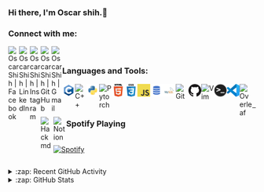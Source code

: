 ### Hi there, I'm Oscar shih.👋 

### Connect with me:

[<img align="left" alt="OscarShih | Facebook" width="22px" src="https://cdn.jsdelivr.net/npm/simple-icons@v3/icons/facebook.svg" />][facebook]
[<img align="left" alt="OscarShih | LinkedIn" width="22px" src="https://cdn.jsdelivr.net/npm/simple-icons@v3/icons/linkedin.svg" />][linkedin]
[<img align="left" alt="OscarShih | Instagram" width="22px" src="https://cdn.jsdelivr.net/npm/simple-icons@v3/icons/instagram.svg" />][instagram]
[<img align="left" alt="OscarShih | GitHub" width="22px" src="https://cdn.jsdelivr.net/npm/simple-icons@v3/icons/github.svg" />][GitHub]
[<img align="left" alt="OscarShih | Gmail" width="22px" src="https://cdn.jsdelivr.net/npm/simple-icons@3.13.0/icons/gmail.svg" />][Gmail]
<br />

### Languages and Tools:

<img align="left" alt="C" width="26px" src="https://raw.githubusercontent.com/github/explore/f3e22f0dca2be955676bc70d6214b95b13354ee8/topics/c/c.png" />
<img align="left" alt="C++" width="23px" src="https://upload.wikimedia.org/wikipedia/commons/thumb/1/18/ISO_C%2B%2B_Logo.svg/640px-ISO_C%2B%2B_Logo.svg.png" />
<img align="left" alt="Python" width="26px" src="https://raw.githubusercontent.com/github/explore/80688e429a7d4ef2fca1e82350fe8e3517d3494d/topics/python/python.png" />
<img align="left" alt="Pytorch" width="26px" src="https://pytorch.org/assets/images/pytorch-logo.png" />
<img align="left" alt="HTML5" width="26px" src="https://raw.githubusercontent.com/github/explore/80688e429a7d4ef2fca1e82350fe8e3517d3494d/topics/html/html.png" />
<img align="left" alt="CSS3" width="26px" src="https://raw.githubusercontent.com/github/explore/80688e429a7d4ef2fca1e82350fe8e3517d3494d/topics/css/css.png" />
<img align="left" alt="JavaScript" width="26px" src="https://raw.githubusercontent.com/github/explore/80688e429a7d4ef2fca1e82350fe8e3517d3494d/topics/javascript/javascript.png" />
<img align="left" alt="SQL" width="26px" src="https://raw.githubusercontent.com/github/explore/80688e429a7d4ef2fca1e82350fe8e3517d3494d/topics/sql/sql.png" />
<img align="left" alt="MySQL" width="26px" src="https://raw.githubusercontent.com/github/explore/80688e429a7d4ef2fca1e82350fe8e3517d3494d/topics/mysql/mysql.png" />
<img align="left" alt="Git" width="26px" src="https://miro.medium.com/max/325/1*K8Xv0uWQ63F3G00iTbqMlQ.png" />
<img align="left" alt="GitHub" width="26px" src="https://raw.githubusercontent.com/github/explore/78df643247d429f6cc873026c0622819ad797942/topics/github/github.png" />
<img align="left" alt="Vim" width="26px" src="https://upload.wikimedia.org/wikipedia/commons/thumb/9/9f/Vimlogo.svg/1200px-Vimlogo.svg.png" />
<img align="left" alt="Terminal" width="26px" src="https://raw.githubusercontent.com/github/explore/80688e429a7d4ef2fca1e82350fe8e3517d3494d/topics/terminal/terminal.png" />
<img align="left" alt="Visual Studio Code" width="26px" src="https://raw.githubusercontent.com/github/explore/80688e429a7d4ef2fca1e82350fe8e3517d3494d/topics/visual-studio-code/visual-studio-code.png" />
<img align="left" alt="Overleaf" width="26px" src="https://s3-eu-west-2.amazonaws.com/wpmedia.outlandish.com/bgv/app/uploads/2013/09/09202723/Overleaf-logo.png" />
<img align="left" alt="Hackmd" width="26px" src="https://notes.ocf.berkeley.edu/codimd-icon-1024.png" />
<img align="left" alt="Notion" width="26px" src="https://cdn.icon-icons.com/icons2/2429/PNG/512/notion_logo_icon_147257.png" />
<br />
<br />


---
### Spotify Playing
<table>

&nbsp; <br> [![Spotify](https://spotify-oscar-shih.vercel.app/api/spotify?background_color=0d1117&border_color=ffffff)](https://open.spotify.com/user/oscar-shih)

</table>


<details>
  <summary>:zap: Recent GitHub Activity</summary>
  
  <!--START_SECTION:activity-->
  1. ❗️ Opened issue [#240](https://github.com/s3prl/s3prl/issues/240) in [s3prl/s3prl](https://github.com/s3prl/s3prl)
  <!--END_SECTION:activity-->

</details>

<details>
  <summary>:zap: GitHub Stats</summary>

  <img align="left" alt="Oscar-shih's GitHub Stats" src="https://github-readme-stats.vercel.app/api?username=oscar-shih&show_icons=true&hide_border=true" />

</details>

[GitHub]: https://github.com/oscar-shih
[Facebook]: https://facebook.com/mhShih0405
[instagram]: https://www.instagram.com/shih.mh_0405
[linkedin]: https://www.linkedin.com/in/oscarshih
[Gmail]: b08502141@g.ntu.edu.tw

